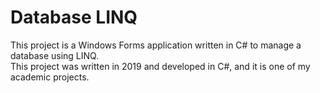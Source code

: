 # Database LINQ

This project is a Windows Forms application written in C# to manage a database using LINQ.<br>
This project was written in 2019 and developed in C#, and it is one of my academic projects.